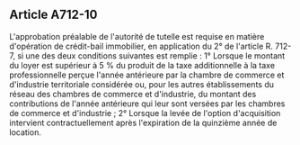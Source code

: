 Article A712-10
----
L'approbation préalable de l'autorité de tutelle est requise en matière
d'opération de crédit-bail immobilier, en application du 2° de l'article R.
712-7, si une des deux conditions suivantes est remplie : 1° Lorsque le montant
du loyer est supérieur à 5 % du produit de la taxe additionnelle à la taxe
professionnelle perçue l'année antérieure par la chambre de commerce et
d'industrie territoriale considérée ou, pour les autres établissements du réseau
des chambres de commerce et d'industrie, du montant des contributions de l'année
antérieure qui leur sont versées par les chambres de commerce et d'industrie ;
2° Lorsque la levée de l'option d'acquisition intervient contractuellement après
l'expiration de la quinzième année de location.
